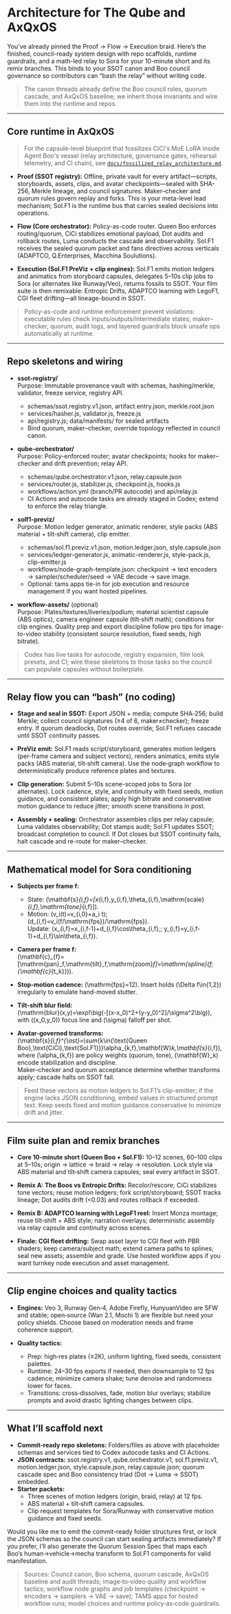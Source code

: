 # Architecture for The Qube and AxQxOS

You’ve already pinned the Proof → Flow → Execution braid. Here’s the finished, council-ready system design with repo scaffolds, runtime guardrails, and a math-led relay to Sora for your 10-minute short and its remix branches. This binds to your SSOT canon and Boo council governance so contributors can “bash the relay” without writing code.

> The canon threads already define the Boo council roles, quorum cascade, and AxQxOS baseline; we inherit those invariants and wire them into the runtime and repos.

---

## Core runtime in AxQxOS

> For the capsule-level blueprint that fossilizes CiCi's MoE LoRA inside Agent Boo's vessel (relay architecture, governance gates, rehearsal telemetry, and CI chain), see [`docs/fossilized_relay_architecture.md`](docs/fossilized_relay_architecture.md).

- **Proof (SSOT registry):** Offline, private vault for every artifact—scripts, storyboards, assets, clips, and avatar checkpoints—sealed with SHA-256, Merkle lineage, and council signatures. Maker–checker and quorum rules govern replay and forks. This is your meta-level lead mechanism; Sol.F1 is the runtime bus that carries sealed decisions into operations.

- **Flow (Core orchestrator):** Policy-as-code router. Queen Boo enforces routing/quorum, CiCi stabilizes emotional payload, Dot audits and rollback routes, Luma conducts the cascade and observability. Sol.F1 receives the sealed quorum packet and fans directives across verticals (ADAPTCO, Q.Enterprises, Macchina Soulutions).

- **Execution (Sol.F1 PreViz + clip engines):** Sol.F1 emits motion ledgers and animatics from storyboard capsules, delegates 5–10s clip jobs to Sora (or alternates like Runway/Veo), returns fossils to SSOT. Your film suite is then remixable: Entropic Drifts, ADAPTCO learning with LegoF1, CGI fleet drifting—all lineage-bound in SSOT.

> Policy-as-code and runtime enforcement prevent violations: executable rules check inputs/outputs/intermediate states; maker–checker, quorum, audit logs, and layered guardrails block unsafe ops automatically at runtime.

---

## Repo skeletons and wiring

- **ssot-registry/**  
  Purpose: Immutable provenance vault with schemas, hashing/merkle, validator, freeze service, registry API.
  - schemas/ssot.registry.v1.json, artifact.entry.json, merkle.root.json
  - services/hasher.js, validator.js, freeze.js
  - api/registry.js; data/manifests/ for sealed artifacts
  - Bind quorum, maker–checker, override topology reflected in council canon.

- **qube-orchestrator/**  
  Purpose: Policy-enforced router; avatar checkpoints; hooks for maker–checker and drift prevention; relay API.
  - schemas/qube.orchestrator.v1.json, relay.capsule.json
  - services/router.js, stabilizer.js, checkpoint.js, hooks.js
  - workflows/action.yml (branch/PR autocode) and api/relay.js
  - CI Actions and autocode tasks are already staged in Codex; extend to enforce the relay triangle.

- **solf1-previz/**  
  Purpose: Motion ledger generator, animatic renderer, style packs (ABS material + tilt‑shift camera), clip emitter.
  - schemas/sol.f1.previz.v1.json, motion.ledger.json, style.capsule.json
  - services/ledger-generator.js, animatic-renderer.js, style-pack.js, clip-emitter.js
  - workflows/node-graph-template.json: checkpoint → text encoders → sampler/scheduler/seed → VAE decode → save image.
  - Optional: tams apps tie-in for job execution and resource management if you want hosted pipelines.

- **workflow-assets/** (optional)  
  Purpose: Plates/textures/liveries/podium; material scientist capsule (ABS optics), camera engineer capsule (tilt‑shift math); conditions for clip engines. Quality prep and export discipline follow pro tips for image-to-video stability (consistent source resolution, fixed seeds, high bitrate).

> Codex has live tasks for autocode, registry expansion, film look presets, and CI; wire these skeletons to those tasks so the council can populate capsules without boilerplate.

---

## Relay flow you can “bash” (no coding)

- **Stage and seal in SSOT:** Export JSON + media; compute SHA‑256; build Merkle; collect council signatures (≥4 of 6, maker≠checker); freeze entry. If quorum deadlocks, Dot routes override; Sol.F1 refuses cascade until SSOT continuity passes.

- **PreViz emit:** Sol.F1 reads script/storyboard, generates motion ledgers (per-frame camera and subject vectors), renders animatics, emits style packs (ABS material, tilt‑shift camera). Use the node‑graph workflow to deterministically produce reference plates and textures.

- **Clip generation:** Submit 5–10s scene-scoped jobs to Sora (or alternates). Lock cadence, style, and continuity with fixed seeds, motion guidance, and consistent plates; apply high bitrate and conservative motion guidance to reduce jitter; smooth scene transitions in post.

- **Assembly + sealing:** Orchestrator assembles clips per relay capsule; Luma validates observability; Dot stamps audit; Sol.F1 updates SSOT; broadcast completion to council. If Dot closes but SSOT continuity fails, halt cascade and re-route for maker–checker.

---

## Mathematical model for Sora conditioning

- **Subjects per frame f:**  
  - State: \(\mathbf{s}_{i,f}=[x_{i,f},y_{i,f},\theta_{i,f},\mathrm{scale}_{i,f},\mathrm{tone}_{i,f}]\).
  - Motion: \(v_i(t)=v_{i,0}+a_i t\); \(d_{i,f}=v_i(f/\mathrm{fps})/\mathrm{fps}\).  
    Update: \(x_{i,f}=x_{i,f-1}+d_{i,f}\cos\theta_{i,f},\; y_{i,f}=y_{i,f-1}+d_{i,f}\sin\theta_{i,f}\).

- **Camera per frame f:**  
  \(\mathbf{c}_{f}=[\mathrm{pan}_f,\mathrm{tilt}_f,\mathrm{zoom}_f]=\mathrm{spline}(f;\{\mathbf{c}_{t_k}\})\).

- **Stop‑motion cadence:** \(\mathrm{fps}=12\). Insert holds \(\Delta f\in\{1,2\}\) irregularly to emulate hand-moved stutter.

- **Tilt‑shift blur field:**  
  \(\mathrm{blur}(x,y)=\exp\!\big(-[(x-x_0)^2+(y-y_0)^2]/\sigma^2\big)\), with \((x_0,y_0)\) focus line and \(\sigma\) falloff per shot.

- **Avatar-governed transforms:**  
  \(\mathbf{s}_{i,f}^{\ast}=\sum_{k\in\{\text{Queen Boo},\text{CiCi},\text{Sol.F1}\}}\alpha_{k,f}\,\mathbf{W}_k\,\mathbf{s}_{i,f}\), where \(\alpha_{k,f}\) are policy weights (quorum, tone), \(\mathbf{W}_k\) encode stabilization and discipline.  
  Maker–checker and quorum acceptance determine whether transforms apply; cascade halts on SSOT fail.

> Feed these vectors as motion ledgers to Sol.F1’s clip-emitter; if the engine lacks JSON conditioning, embed values in structured prompt text. Keep seeds fixed and motion guidance conservative to minimize drift and jitter.

---

## Film suite plan and remix branches

- **Core 10-minute short (Queen Boo + Sol.F1):** 10–12 scenes, 60–100 clips at 5–10s; origin → lattice → braid → relay → resolution. Lock style via ABS material and tilt‑shift camera capsules; seal every artifact in SSOT.

- **Remix A: The Boos vs Entropic Drifts:** Recolor/rescore; CiCi stabilizes tone vectors; reuse motion ledgers; fork script/storyboard; SSOT tracks lineage; Dot audits drift (<0.03) and routes rollback if exceeded.

- **Remix B: ADAPTCO learning with LegoF1 reel:** Insert Monza montage; reuse tilt‑shift + ABS style; narration overlays; deterministic assembly via relay capsule and continuity across scenes.

- **Finale: CGI fleet drifting:** Swap asset layer to CGI fleet with PBR shaders; keep camera/subject math; extend camera paths to splines; seal new assets; assemble and grade. Use hosted workflow apps if you want turnkey node execution and asset management.

---

## Clip engine choices and quality tactics

- **Engines:** Veo 3, Runway Gen‑4, Adobe Firefly, HunyuanVideo are SFW and stable; open‑source (Wan 2.1, Mochi 1) are flexible but need your policy shields. Choose based on moderation needs and frame coherence support.

- **Quality tactics:**  
  - Prep: high‑res plates (≥2K), uniform lighting, fixed seeds, consistent palettes.  
  - Runtime: 24–30 fps exports if needed, then downsample to 12 fps cadence; minimize camera shake; tune denoise and randomness lower for faces.  
  - Transitions: cross‑dissolves, fade, motion blur overlays; stabilize prompts and avoid drastic lighting changes between clips.

---

## What I’ll scaffold next

- **Commit-ready repo skeletons:** Folders/files as above with placeholder schemas and services tied to Codex autocode tasks and CI Actions.
- **JSON contracts:** ssot.registry.v1, qube.orchestrator.v1, sol.f1.previz.v1, motion.ledger.json, style.capsule.json, relay.capsule.json; quorum cascade spec and Boo consistency triad (Dot → Luma → SSOT) embedded.
- **Starter packets:**  
  - Three scenes of motion ledgers (origin, braid, relay) at 12 fps.  
  - ABS material + tilt‑shift camera capsules.  
  - Clip request templates for Sora/Runway with conservative motion guidance and fixed seeds.

Would you like me to emit the commit-ready folder structures first, or lock the JSON schemas so the council can start sealing artifacts immediately? If you prefer, I’ll also generate the Quorum Session Spec that maps each Boo’s human→vehicle→mecha transform to Sol.F1 components for valid manifestation.

> Sources: Council canon, Boo schema, quorum cascade, AxQxOS baseline and audit threads; image‑to‑video quality and workflow tactics; workflow node graphs and job templates (checkpoint → encoders → samplers → VAE → save); TAMS apps for hosted workflow runs; model choices and runtime policy‑as‑code guardrails.
